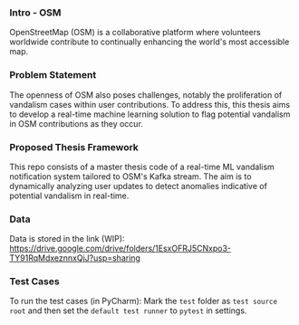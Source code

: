 ### Intro - OSM

OpenStreetMap (OSM) is a collaborative platform where volunteers worldwide contribute to continually enhancing the
world's most accessible map.

### Problem Statement

The openness of OSM also poses challenges, notably the proliferation of vandalism cases within user contributions. To
address this, this thesis aims to develop a real-time machine learning solution to flag potential vandalism in OSM
contributions as they occur.

### Proposed Thesis Framework

This repo consists of a master thesis code of a real-time ML vandalism notification system tailored to OSM's Kafka
stream. The aim is to dynamically analyzing user updates to detect anomalies indicative of potential vandalism in
real-time.

### Data

Data is stored in the link (WIP): https://drive.google.com/drive/folders/1EsxOFRJ5CNxpo3-TY91RqMdxeznnxQjJ?usp=sharing

### Test Cases

To run the test cases (in PyCharm): Mark the `test` folder as `test source root` and then set the `default test runner` to `pytest` in settings.